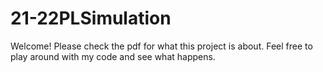 # 21-22PLSimulation

Welcome! Please check the pdf for what this project is about. Feel free to play around with my code and see what happens.
